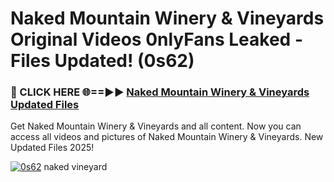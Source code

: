 # Naked Mountain Winery & Vineyards Original Videos 0nlyFans Leaked - Files Updated! (0s62)

<h3>🔴 CLICK HERE 🌐==►► <a href="https://tinyurl.com/yckcrads" rel="nofollow">Naked Mountain Winery & Vineyards Updated Files</a></h3>

Get Naked Mountain Winery & Vineyards and all content. Now you can access all videos and pictures of Naked Mountain Winery & Vineyards. New Updated Files 2025!

[![0s62](https://i.imgur.com/hpKpOFt.gif)](https://tinyurl.com/yckcrads)
naked vineyard